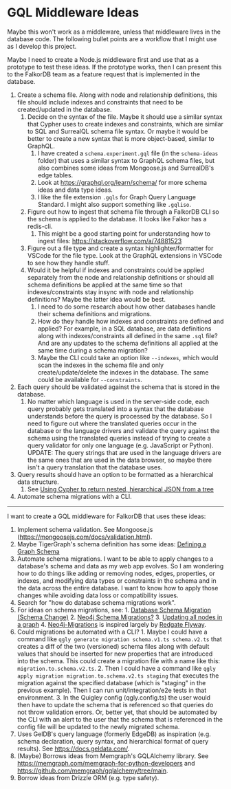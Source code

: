 # GQL Middleware Ideas

Maybe this won't work as a middleware, unless that middleware lives in the database code. The following bullet points are a workflow that I might use as I develop this project. 

Maybe I need to create a Node.js middleware first and use that as a prototype to test these ideas. If the prototype works, then I can present this to the FalkorDB team as a feature request that is implemented in the database.

1. Create a schema file. Along with node and relationship definitions, this file should include indexes and constraints that need to be created/updated in the database. 
    1. Decide on the syntax of the file. Maybe it should use a similar syntax that Cypher uses to create indexes and constraints, which are similar to SQL and SurrealQL schema file syntax. Or maybe it would be better to create a new syntax that is more object-based, similar to GraphQL.
        1. I have created a `schema.experiment.gql` file (in the `schema-ideas` folder) that uses a similar syntax to GraphQL schema files, but also combines some ideas from Mongoose.js and SurrealDB's edge tables.
        2. Look at https://graphql.org/learn/schema/ for more schema ideas and data type ideas.
        3. I like the file extension `.gqls` for Graph Query Language Standard. I might also support something like `.gqliso`.
    2. Figure out how to ingest that schema file through a FalkorDB CLI so the schema is applied to the database. It looks like Falkor has a redis-cli.
        1. This might be a good starting point for understanding how to ingest files: https://stackoverflow.com/a/74881523
    3. Figure out a file type and create a syntax highlighter/formatter for VSCode for the file type. Look at the GraphQL extensions in VSCode to see how they handle stuff.
    4. Would it be helpful if indexes and constraints could be applied separately from the node and relationship definitions or should all schema definitions be applied at the same time so that indexes/constraints stay insync with node and relationship definitions? Maybe the latter idea would be best.
        1. I need to do some research about how other databases handle their schema definitions and migrations.
        2. How do they handle how indexes and constraints are defined and applied? For example, in a SQL database, are data definitions along with indexes/constraints all defined in the same `.sql` file? And are any updates to the schema definitions all applied at the same time during a schema migration?
        3. Maybe the CLI could take an option like `--indexes`, which would scan the indexes in the schema file and only create/update/delete the indexes in the database. The same could be available for `--constraints`.
2. Each query should be validated against the schema that is stored in the database.
    1. No matter which language is used in the server-side code, each query probably gets translated into a syntax that the database understands before the query is processed by the database. So I need to figure out where the translated queries occur in the database or the language drivers and validate the query against the schema using the translated queries instead of trying to create a query validator for only one language (e.g. JavaScript or Python). UPDATE: The query strings that are used in the language drivers are the same ones that are used in the data browser, so maybe there isn't a query translation that the database uses.
3. Query results should have an option to be formatted as a hierarchical data structure.
    1. See [Using Cypher to return nested, hierarchical JSON from a tree](https://stackoverflow.com/questions/34234373/using-cypher-to-return-nested-hierarchical-json-from-a-tree)
4. Automate schema migrations with a CLI.

---

I want to create a GQL middleware for FalkorDB that uses these ideas:

1. Implement schema validation. See Mongoose.js (https://mongoosejs.com/docs/validation.html).
  1. Maybe TigerGraph's schema definition has some ideas: [Defining a Graph Schema](https://docs.tigergraph.com/gsql-ref/4.1/ddl-and-loading/defining-a-graph-schema)
2. Automate schema migrations. I want to be able to apply changes to a database's schema and data as my web app evolves. So I am wondering how to do things like adding or removing nodes, edges, properties, or indexes, and modifying data types or constraints in the schema and in the data across the entire database. I want to know how to apply those changes while avoiding data loss or compatibility issues.
  1. Search for "how do database schema migrations work".
  2. For ideas on schema migrations, see:
    1. [Database Schema Migration (Schema Change)](https://www.liquibase.com/resources/guides/database-schema-migration)
    2. [Neo4j Schema Migrations?](https://stackoverflow.com/questions/53083183/neo4j-schema-migrations)
    3. [Updating all nodes in a graph](https://stackoverflow.com/questions/35864406/updating-all-nodes-in-a-graph)
    4. [Neo4j-Migrations](https://neo4j.com/labs/neo4j-migrations/) is inspired largely by [Redgate Flyway](https://www.red-gate.com/products/flyway/community/).
  3. Could migrations be automated with a CLI?
    1. Maybe I could have a command like `qgly generate migration schema.v1.ts schema.v2.ts` that creates a diff of the two (versioned) schema files along with default values that should be inserted for new properties that are introduced into the schema. This could create a migration file with a name like this: `migration.to.schema.v2.ts`.
    2. Then I could have a command like `qgly apply migration migration.to.schema.v2.ts staging` that executes the migration against the specified database (which is "staging" in the previous example). Then I can run unit/integration/e2e tests in that environment.
    3. In the Quigley config (qgly.config.ts) the user would then have to update the schema that is referenced so that queries do not throw validation errors. Or, better yet, that should be automated by the CLI with an alert to the user that the schema that is referenced in the config file will be updated to the newly migrated schema.
3. Uses GelDB's query language (formerly EdgeDB) as inspiration (e.g. schema declaration, query syntax, and hierarchical format of query results). See https://docs.geldata.com/.
4. (Maybe) Borrows ideas from Memgraph's GQLAlchemy library. See https://memgraph.com/memgraph-for-python-developers and https://github.com/memgraph/gqlalchemy/tree/main.
5. Borrow ideas from Drizzle ORM (e.g. type safety).
